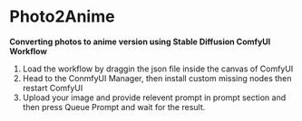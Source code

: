 # Photo2Anime
**Converting photos to anime version using Stable Diffusion ComfyUI Workflow**

1. Load the workflow by draggin the json file inside the canvas of ComfyUI
2. Head to the ConmfyUI Manager, then install custom missing nodes then restart ComfyUI
3. Upload your image and provide relevent prompt in prompt section and then press Queue Prompt and wait for the result.
